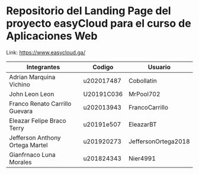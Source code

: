 # Repositorio del Landing Page del proyecto easyCloud para el curso de Aplicaciones Web

Link: <https://www.easycloud.ga/>

| Integrantes | Codigo | Usuario |
|---|---|---|
| Adrian Marquina Vichino | u202017487 | Cobollatin |
| John Leon Leon | U20191C036 | MrPool702 |
| Franco Renato Carrillo Guevara | u202013943 | FrancoCarrillo |
| Eleazar Felipe Braco Terry | u20191e507  | EleazarBT  |
| Jefferson Anthony Ortega Martel | u201920273  | JeffersonOrtega2018  |
| Gianfrnaco Luna Morales | u201824343  | Nier4991 |
